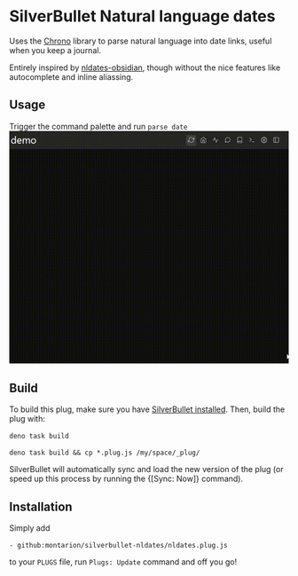 
# SilverBullet Natural language dates
Uses the [Chrono](https://www.npmjs.com/package/chrono-node) library to parse natural language into date links, useful when you keep a journal.

Entirely inspired by [nldates-obsidian](https://github.com/argenos/nldates-obsidian), though without the nice features like autocomplete and inline aliassing.

## Usage

Trigger the command palette and run `parse date`
![plug showcase](silverbullet-nldates-demo.gif)

## Build
To build this plug, make sure you have [SilverBullet installed](https://silverbullet.md/Install). Then, build the plug with:

```shell
deno task build
```

```shell
deno task build && cp *.plug.js /my/space/_plug/
```

SilverBullet will automatically sync and load the new version of the plug (or speed up this process by running the {[Sync: Now]} command).

## Installation
Simply add

```
- github:montarion/silverbullet-nldates/nldates.plug.js
```

to your `PLUGS` file, run `Plugs: Update` command and off you go!
